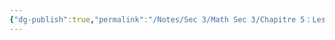 ```yaml
---
{"dg-publish":true,"permalink":"/Notes/Sec 3/Math Sec 3/Chapitre 5：Les Fonctions/Section 5.7： La notation fonctionnelle/La notation fonctionnelle/"}
---
```


